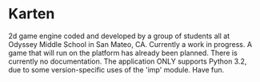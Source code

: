 # Karten
2d game engine coded and developed by a group of students all at Odyssey Middle School in San Mateo, CA. Currently a work in progress.
A game that will run on the platform has already been planned.
There is currently no documentation.
The application ONLY supports Python 3.2, due to some version-specific uses of the 'imp' module.
Have fun.
